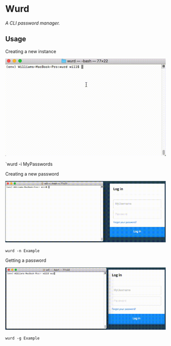 # Wurd
*A CLI password manager.*

## Usage

Creating a new instance 

![New Wurd Instance](/screenshots/001.gif)

`wurd -i MyPasswords

Creating a new password

![New Wurd Password](/screenshots/002.gif)

`wurd -n Example`

Getting a password

![Get Wurd Password](/screenshots/003.gif)

`wurd -g Example`





